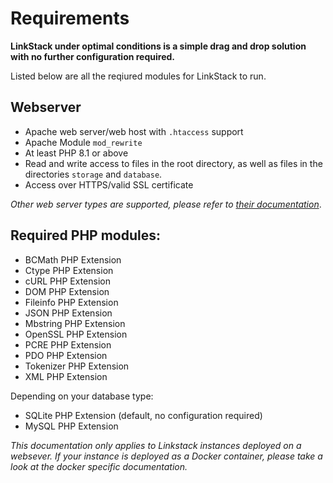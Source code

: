 # Requirements

**LinkStack under optimal conditions is a simple drag and drop solution with no further configuration required.**

Listed below are all the reqiured modules for LinkStack to run.

## Webserver

- Apache web server/web host with ``.htaccess`` support
- Apache Module ``mod_rewrite``
- At least PHP 8.1 or above
- Read and write access to files in the root directory, as well as files in the directories ``storage`` and ``database``.
- Access over HTTPS/valid SSL certificate

*Other web server types are supported, please refer to [their documentation](./other-webservers.md)*.

## Required PHP modules:

- BCMath PHP Extension	
- Ctype PHP Extension	
- cURL PHP Extension	
- DOM PHP Extension	
- Fileinfo PHP Extension	
- JSON PHP Extension	
- Mbstring PHP Extension	
- OpenSSL PHP Extension	
- PCRE PHP Extension	
- PDO PHP Extension	
- Tokenizer PHP Extension	
- XML PHP Extension	

Depending on your database type:

- SQLite PHP Extension (default, no configuration required)
- MySQL PHP Extension


*This documentation only applies to Linkstack instances deployed on a websever. If your instance is deployed as a Docker container, please take a look at the docker specific documentation.*